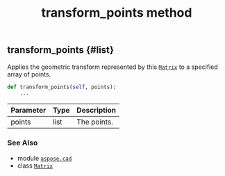 ﻿---
title: transform_points method
second_title: Aspose.CAD for Python via .NET API References
description: 
type: docs
weight: 90
url: /python-net/aspose.cad/matrix/transform_points/
is_root: false
---

## transform_points {#list}

Applies the geometric transform represented by this [`Matrix`](/cad/python-net/aspose.cad/matrix) to a specified array of points.



```python
def transform_points(self, points):
    ...
```


| Parameter | Type | Description |
| :- | :- | :- |
| points | list | The points. |



### See Also
* module [`aspose.cad`](../../)
* class [`Matrix`](/cad/python-net/aspose.cad/matrix)

